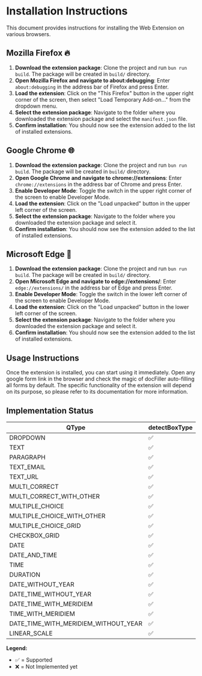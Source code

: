 # Installation Instructions

This document provides instructions for installing the Web Extension on various browsers.

## Mozilla Firefox 🔥

1. **Download the extension package**: Clone the project and run `bun run build`. The package will be created in `build/` directory.
2. **Open Mozilla Firefox and navigate to about:debugging**: Enter `about:debugging` in the address bar of Firefox and press Enter.
3. **Load the extension**: Click on the "This Firefox" button in the upper right corner of the screen, then select "Load Temporary Add-on..." from the dropdown menu.
4. **Select the extension package**: Navigate to the folder where you downloaded the extension package and select the `manifest.json` file.
5. **Confirm installation**: You should now see the extension added to the list of installed extensions.

## Google Chrome 🌐

1. **Download the extension package**: Clone the project and run `bun run build`. The package will be created in `build/` directory.
2. **Open Google Chrome and navigate to chrome://extensions**: Enter `chrome://extensions` in the address bar of Chrome and press Enter.
3. **Enable Developer Mode**: Toggle the switch in the upper right corner of the screen to enable Developer Mode.
4. **Load the extension**: Click on the "Load unpacked" button in the upper left corner of the screen.
5. **Select the extension package**: Navigate to the folder where you downloaded the extension package and select it.
6. **Confirm installation**: You should now see the extension added to the list of installed extensions.

## Microsoft Edge 🌊

1. **Download the extension package**: Clone the project and run `bun run build`. The package will be created in `build/` directory.
2. **Open Microsoft Edge and navigate to edge://extensions/**: Enter `edge://extensions/` in the address bar of Edge and press Enter.
3. **Enable Developer Mode**: Toggle the switch in the lower left corner of the screen to enable Developer Mode.
4. **Load the extension**: Click on the "Load unpacked" button in the lower left corner of the screen.
5. **Select the extension package**: Navigate to the folder where you downloaded the extension package and select it.
6. **Confirm installation**: You should now see the extension added to the list of installed extensions.

## Usage Instructions

Once the extension is installed, you can start using it immediately. Open any google form link in the browser and check the magic of docFiller auto-filling all forms by default. The specific functionality of the extension will depend on its purpose, so please refer to its documentation for more information.

## Implementation Status

| **QType**                            | **detectBoxType** | **questionExtractorEngine** | **FieldExtractorEngine** | **promptEngine** | **gptEngine** | **parserEngine** | **fillerEngine** |
| ------------------------------------ | ----------------- | --------------------------- | ------------------------ | ---------------- | ------------- | ---------------- | ---------------- |
| DROPDOWN                             | ✅                | ✅                          | ✅                       | ✅               | ❌            | ❌               | ❌               |
| TEXT                                 | ✅                | ✅                          | ✅                       | ✅               | ❌            | ❌               | ✅               |
| PARAGRAPH                            | ✅                | ✅                          | ✅                       | ✅               | ❌            | ❌               | ✅               |
| TEXT_EMAIL                           | ✅                | ✅                          | ✅                       | ✅               | ❌            | ❌               | ✅               |
| TEXT_URL                             | ✅                | ✅                          | ✅                       | ✅               | ❌            | ❌               | ✅               |
| MULTI_CORRECT                        | ✅                | ✅                          | ✅                       | ✅               | ❌            | ❌               | ✅               |
| MULTI_CORRECT_WITH_OTHER             | ✅                | ✅                          | ✅                       | ✅               | ❌            | ❌               | ✅               |
| MULTIPLE_CHOICE                      | ✅                | ✅                          | ✅                       | ✅               | ❌            | ❌               | ✅               |
| MULTIPLE_CHOICE_WITH_OTHER           | ✅                | ✅                          | ✅                       | ✅               | ❌            | ❌               | ✅               |
| MULTIPLE_CHOICE_GRID                 | ✅                | ✅                          | ✅                       | ✅               | ❌            | ❌               | ✅               |
| CHECKBOX_GRID                        | ✅                | ✅                          | ✅                       | ✅               | ❌            | ❌               | ✅               |
| DATE                                 | ✅                | ✅                          | ✅                       | ✅               | ❌            | ❌               | ✅               |
| DATE_AND_TIME                        | ✅                | ✅                          | ✅                       | ✅               | ❌            | ❌               | ✅               |
| TIME                                 | ✅                | ✅                          | ✅                       | ✅               | ❌            | ❌               | ✅               |
| DURATION                             | ✅                | ✅                          | ✅                       | ✅               | ❌            | ❌               | ✅               |
| DATE_WITHOUT_YEAR                    | ✅                | ✅                          | ✅                       | ✅               | ❌            | ❌               | ✅               |
| DATE_TIME_WITHOUT_YEAR               | ✅                | ✅                          | ✅                       | ✅               | ❌            | ❌               | ✅               |
| DATE_TIME_WITH_MERIDIEM              | ✅                | ✅                          | ✅                       | ✅               | ❌            | ❌               | ❌               |
| TIME_WITH_MERIDIEM                   | ✅                | ✅                          | ✅                       | ✅               | ❌            | ❌               | ❌               |
| DATE_TIME_WITH_MERIDIEM_WITHOUT_YEAR | ✅                | ✅                          | ✅                       | ✅               | ❌            | ❌               | ❌               |
| LINEAR_SCALE                         | ✅                | ✅                          | ✅                       | ✅               | ❌            | ❌               | ✅               |

**Legend:**

- ✅ = Supported
- ❌ = Not Implemented yet
